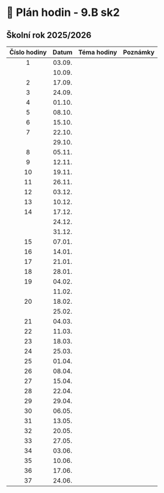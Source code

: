 # 📅 Plán hodin - 9.B sk2

## Školní rok 2025/2026

| Číslo hodiny | Datum | Téma hodiny | Poznámky |
| :----------: | :---: | :---------- | :------- |
|       1      | 03.09. |             |          |
|              | 10.09. |             |          |
|       2      | 17.09. |             |          |
|       3      | 24.09. |             |          |
|       4      | 01.10. |             |          |
|       5      | 08.10. |             |          |
|       6      | 15.10. |             |          |
|       7      | 22.10. |             |          |
|              | 29.10. |             |          |
|       8      | 05.11. |             |          |
|       9      | 12.11. |             |          |
|      10      | 19.11. |             |          |
|      11      | 26.11. |             |          |
|      12      | 03.12. |             |          |
|      13      | 10.12. |             |          |
|      14      | 17.12. |             |          |
|              | 24.12. |             |          |
|              | 31.12. |             |          |
|      15      | 07.01. |             |          |
|      16      | 14.01. |             |          |
|      17      | 21.01. |             |          |
|      18      | 28.01. |             |          |
|      19      | 04.02. |             |          |
|              | 11.02. |             |          |
|      20      | 18.02. |             |          |
|              | 25.02. |             |          |
|      21      | 04.03. |             |          |
|      22      | 11.03. |             |          |
|      23      | 18.03. |             |          |
|      24      | 25.03. |             |          |
|      25      | 01.04. |             |          |
|      26      | 08.04. |             |          |
|      27      | 15.04. |             |          |
|      28      | 22.04. |             |          |
|      29      | 29.04. |             |          |
|      30      | 06.05. |             |          |
|      31      | 13.05. |             |          |
|      32      | 20.05. |             |          |
|      33      | 27.05. |             |          |
|      34      | 03.06. |             |          |
|      35      | 10.06. |             |          |
|      36      | 17.06. |             |          |
|      37      | 24.06. |             |          |
